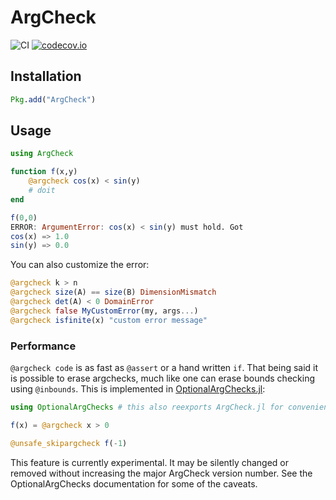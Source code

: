 # ArgCheck

![CI](https://github.com/jw3126/ArgCheck.jl/workflows/CI/badge.svg)
[![codecov.io](https://codecov.io/github/jw3126/ArgCheck.jl/coverage.svg?branch=master)](http://codecov.io/github/jw3126/ArgCheck.jl?branch=master)
## Installation
```Julia
Pkg.add("ArgCheck")
```

## Usage
```Julia
using ArgCheck

function f(x,y)
    @argcheck cos(x) < sin(y)
    # doit
end

f(0,0)
ERROR: ArgumentError: cos(x) < sin(y) must hold. Got
cos(x) => 1.0
sin(y) => 0.0
```
You can also customize the error:

```Julia
@argcheck k > n
@argcheck size(A) == size(B) DimensionMismatch
@argcheck det(A) < 0 DomainError
@argcheck false MyCustomError(my, args...)
@argcheck isfinite(x) "custom error message"
```

### Performance
`@argcheck code` is as fast as `@assert` or a hand written `if`. That being said it is possible to erase argchecks, much like one can erase bounds checking using `@inbounds`. This is implemented in [OptionalArgChecks.jl](https://github.com/simeonschaub/OptionalArgChecks.jl):

```julia
using OptionalArgChecks # this also reexports ArgCheck.jl for convenience

f(x) = @argcheck x > 0

@unsafe_skipargcheck f(-1)
```
This feature is currently experimental. It may be silently changed or removed without increasing the major ArgCheck version number.
See the OptionalArgChecks documentation for some of the caveats.
